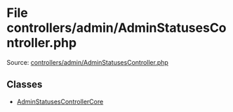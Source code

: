 File controllers/admin/AdminStatusesController.php
=========

Source: [controllers/admin/AdminStatusesController.php](https://github.com/PrestaShop/PrestaShop/blob/1.6.0.13/controllers/admin/AdminStatusesController.php)


Classes
-------

* [AdminStatusesControllerCore](class.AdminStatusesControllerCore.md)

